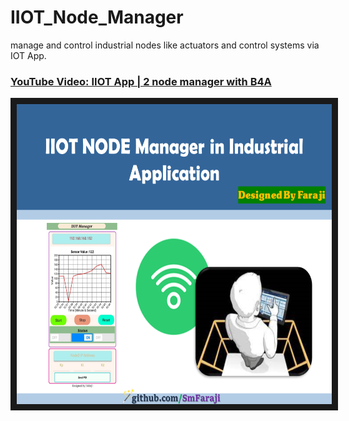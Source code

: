 # IIOT_Node_Manager
manage and control industrial nodes like actuators and control systems via IOT App.

<h3><a href="[https://youtu.be/BD600ca_Qtw](https://youtu.be/kqubm8_RC5Y)">YouTube Video: IIOT App | 2 node manager with B4A </a></h3>

<a href=" https://youtu.be/kqubm8_RC5Y" target="_blank">
 <img src="https://github.com/SmFaraji/IIOT_Node_Manager/blob/main/IIOT_Project.png" alt="Watch the video" width="640" height="480" border="10" />
</a>

